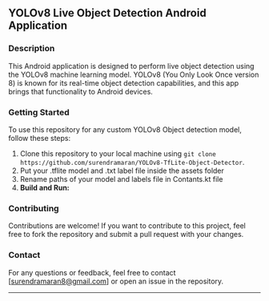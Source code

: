 ## YOLOv8 Live Object Detection Android Application

### Description
This Android application is designed to perform live object detection using the YOLOv8 machine learning model. YOLOv8 (You Only Look Once version 8) is known for its real-time object detection capabilities, and this app brings that functionality to Android devices. 

### Getting Started
To use this repository for any custom YOLOv8 Object detection model, follow these steps:
1. Clone this repository to your local machine using `git clone https://github.com/surendramaran/YOLOv8-TfLite-Object-Detector`.
2. Put your .tflite model and .txt label file inside the assets folder
3. Rename paths of your model and labels file in Contants.kt file
4. **Build and Run:**

### Contributing
Contributions are welcome! If you want to contribute to this project, feel free to fork the repository and submit a pull request with your changes.

### Contact
For any questions or feedback, feel free to contact [surendramaran8@gmail.com] or open an issue in the repository.

---
